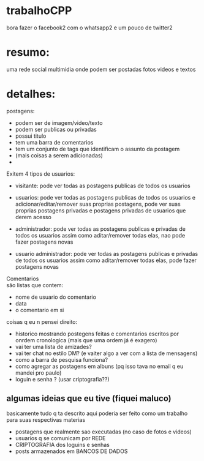 # trabalhoCPP
bora fazer o facebook2 com o whatsapp2 e um pouco de twitter2



# resumo: 
uma rede social multimidia onde podem ser postadas fotos videos e textos



# detalhes:

postagens:
- podem ser de imagem/video/texto
- podem ser publicas ou privadas
- possui titulo
- tem uma barra de comentarios
- tem um conjunto de tags que identificam o assunto da postagem
- (mais coisas a serem adicionadas)
-

 
Exitem 4 tipos de usuarios:

- visitante: pode ver todas as postagens publicas de todos os usuarios  

- usuarios: pode ver todas as postagens publicas de todos os usuarios e adicionar/editar/remover suas proprias postagens, pode ver suas proprias postagens privadas e postagens privadas de usuarios que derem acesso  

- administrador: pode ver todas as postagens publicas e privadas de todos os usuarios assim como aditar/remover todas elas, nao pode fazer postagens novas  

- usuario administrador: pode ver todas as postagens publicas e privadas de todos os usuarios assim como aditar/remover todas elas, pode fazer postagens novas  



Comentarios  
são listas que contem:  
- nome de usuario do comentario  
- data  
- o comentario em si  


coisas q eu n pensei direito:  
- historico mostrando postegens feitas e comentarios escritos por onrdem cronologica (mais que uma ordem já é exagero)  
- vai ter uma lista de amizades?   
- vai ter chat no estilo DM? (e vaiter algo a ver com a lista de mensagens)  
- como a barra de pesquisa funciona?   
- como agregar as postagens em albuns (pq isso tava no email q eu mandei pro paulo) 
- loguin e senha ? (usar criptografia??)


## algumas ideias que eu tive (fiquei maluco)  
basicamente tudo q ta descrito aqui poderia ser feito como um trabalho para suas respectivas materias

- postagens que realmente sao executadas (no caso de fotos e videos)
- usuarios q se comunicam por REDE
- CRIPTOGRAFIA dos loguins e senhas
- posts armazenados em BANCOS DE DADOS 
